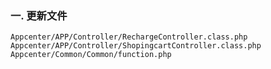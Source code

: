 ### 一. 更新文件

	Appcenter/APP/Controller/RechargeController.class.php
	Appcenter/APP/Controller/ShopingcartController.class.php
	Appcenter/Common/Common/function.php
